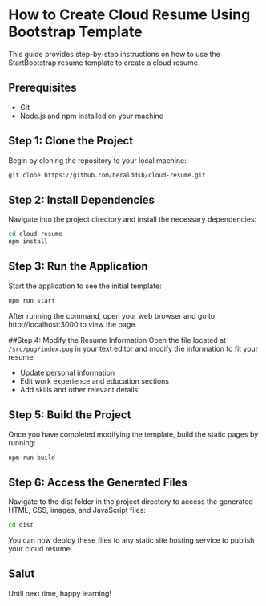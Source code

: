 # How to Create Cloud Resume Using Bootstrap Template

This guide provides step-by-step instructions on how to use the StartBootstrap resume template to create a cloud resume.

## Prerequisites
- Git
- Node.js and npm installed on your machine

## Step 1: Clone the Project
Begin by cloning the repository to your local machine:
```bash
git clone https://github.com/heralddsb/cloud-resume.git
```

## Step 2: Install Dependencies
Navigate into the project directory and install the necessary dependencies:

```bash
cd cloud-resume
npm install
```

## Step 3: Run the Application
Start the application to see the initial template:

```bash
npm run start
```
After running the command, open your web browser and go to http://localhost:3000 to view the page.

##Step 4: Modify the Resume Information
Open the file located at ``/src/pug/index.pug`` in your text editor and modify the information to fit your resume:

- Update personal information
- Edit work experience and education sections
- Add skills and other relevant details

## Step 5: Build the Project
Once you have completed modifying the template, build the static pages by running:

```bash
npm run build
```
## Step 6: Access the Generated Files
Navigate to the dist folder in the project directory to access the generated HTML, CSS, images, and JavaScript files:

```bash
cd dist
```
You can now deploy these files to any static site hosting service to publish your cloud resume.

## Salut

Until next time, happy learning!
